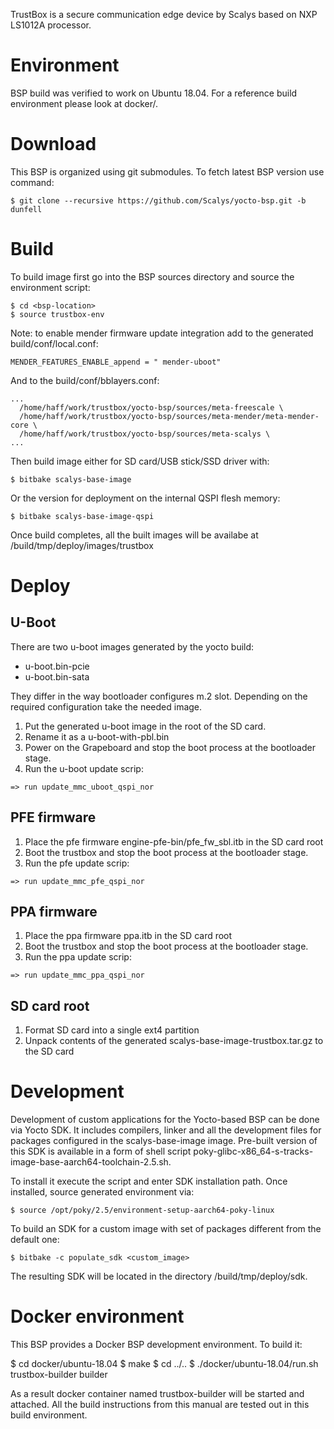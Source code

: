 TrustBox is a secure communication edge device by Scalys based on NXP LS1012A processor.

# Environment

BSP build was verified to work on Ubuntu 18.04. For a reference build environment
please look at docker/.

# Download

This BSP is organized using git submodules. To fetch latest BSP version use command:
```
$ git clone --recursive https://github.com/Scalys/yocto-bsp.git -b dunfell
```

# Build

To build image first go into the BSP sources directory and source the environment script:
```
$ cd <bsp-location>
$ source trustbox-env
```

Note: to enable mender firmware update integration add to the generated build/conf/local.conf:
```
MENDER_FEATURES_ENABLE_append = " mender-uboot"
```
And to the build/conf/bblayers.conf:
```
...
  /home/haff/work/trustbox/yocto-bsp/sources/meta-freescale \
  /home/haff/work/trustbox/yocto-bsp/sources/meta-mender/meta-mender-core \
  /home/haff/work/trustbox/yocto-bsp/sources/meta-scalys \
...
```

Then build image either for SD card/USB stick/SSD driver with:
```
$ bitbake scalys-base-image
```

Or the version for deployment on the internal QSPI flesh memory:
```
$ bitbake scalys-base-image-qspi
```

Once build completes, all the built images will be availabe at <BSP>/build/tmp/deploy/images/trustbox


# Deploy

## U-Boot

There are two u-boot images generated by the yocto build:

- u-boot.bin-pcie
- u-boot.bin-sata

They differ in the way bootloader configures m.2 slot. Depending on the required
configuration take the needed image.

1. Put the generated u-boot image in the root of the SD card.
2. Rename it as a u-boot-with-pbl.bin
3. Power on the Grapeboard and stop the boot process at the bootloader stage.
4. Run the u-boot update scrip:
```
=> run update_mmc_uboot_qspi_nor
```

## PFE firmware

1. Place the pfe firmware engine-pfe-bin/pfe_fw_sbl.itb in the SD card root
2. Boot the trustbox and stop the boot process at the bootloader stage.
3. Run the pfe update scrip:
```
=> run update_mmc_pfe_qspi_nor
```

## PPA firmware

1. Place the ppa firmware ppa.itb in the SD card root
2. Boot the trustbox and stop the boot process at the bootloader stage.
3. Run the ppa update scrip:
```
=> run update_mmc_ppa_qspi_nor
```

## SD card root

1. Format SD card into a single ext4 partition
2. Unpack contents of the generated scalys-base-image-trustbox.tar.gz to the SD card


# Development

Development of custom applications for the Yocto-based BSP can be done via Yocto
SDK. It includes compilers, linker and all the development files for packages
configured in the scalys-base-image image. Pre-built version of this SDK is
available in a form of shell script poky-glibc-x86_64-s-tracks-image-base-aarch64-toolchain-2.5.sh.

To install it execute the script and enter SDK installation path. Once installed, source generated environment via:
```
$ source /opt/poky/2.5/environment-setup-aarch64-poky-linux
```

To build an SDK for a custom image with set of packages different from the default one:
```
$ bitbake -c populate_sdk <custom_image>
```

The resulting SDK will be located in the directory <BSP>/build/tmp/deploy/sdk.

# Docker environment

This BSP provides a Docker BSP development environment. To build it:

$ cd docker/ubuntu-18.04
$ make
$ cd ../..
$ ./docker/ubuntu-18.04/run.sh trustbox-builder builder

As a result docker container named trustbox-builder will be started and attached. All the build instructions from this manual are tested out in this build environment.

